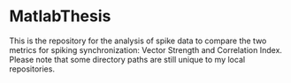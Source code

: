 # MatlabThesis
This is the repository for the analysis of spike data to compare the two
metrics for spiking synchronization: Vector Strength and Correlation Index.
Please note that some directory paths are still unique to my local 
repositories.